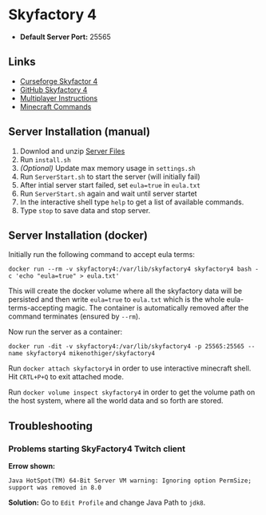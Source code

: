 # Skyfactory 4

* **Default Server Port:** 25565

## Links

* [Curseforge Skyfactor 4](https://www.curseforge.com/minecraft/modpacks/skyfactory-4/files)
* [GitHub Skyfactory 4](https://github.com/DarkPacks/SkyFactory-4)
* [Multiplayer Instructions](https://github.com/DarkPacks/SkyFactory-4/wiki/Multiplayer-Instructions)
* [Minecraft Commands](https://minecraft.gamepedia.com/Commands)

## Server Installation (manual)

1. Downlod and unzip [Server Files](https://www.curseforge.com/minecraft/modpacks/skyfactory-4/files/2787018)
2. Run `install.sh`
3. *(Optional)* Update max memory usage in `settings.sh`
4. Run `ServerStart.sh` to start the server (will initially fail)
5. After intial server start failed, set `eula=true` in `eula.txt`
6. Run `ServerStart.sh` again and wait until server startet
7. In the interactive shell type `help` to get a list of available commands.
8. Type `stop` to save data and stop server.

## Server Installation (docker)

Initially run the following command to accept eula terms:

```
docker run --rm -v skyfactory4:/var/lib/skyfactory4 skyfactory4 bash -c 'echo "eula=true" > eula.txt'
```

This will create the docker volume where all the skyfactory data will be persisted and then write `eula=true` to `eula.txt` which is the whole eula-terms-accepting magic.
The container is automatically removed after the command terminates (ensured by `--rm`).

Now run the server as a container:

```
docker run -dit -v skyfactory4:/var/lib/skyfactory4 -p 25565:25565 --name skyfactory4 mikenothiger/skyfactory4
```

Run `docker attach skyfactory4` in order to use interactive minecraft shell. Hit `CRTL+P+Q` to exit attached mode.

Run `docker volume inspect skyfactory4` in order to get the volume path on the host system, where all the world data and so forth are stored.

## Troubleshooting

### Problems starting SkyFactory4 Twitch client

**Errow shown:**

```
Java HotSpot(TM) 64-Bit Server VM warning: Ignoring option PermSize; support was removed in 8.0
```

**Solution:** Go to `Edit Profile` and change Java Path to `jdk8`.



